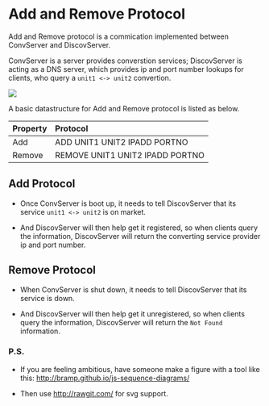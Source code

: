 # Add and Remove Protocol


Add and Remove protocol is a commication implemented between ConvServer and DiscovServer.

ConvServer is a server provides converstion services; DiscovServer is acting as a DNS server, which provides ip and port number lookups for clients, who query a `unit1 <-> unit2` convertion. 



<img src="https://cdn.rawgit.com/wenhuizhang/dist-sys-exercises/lec_3_prototype/lec-3/discovery/img/add_remove.svg">


A basic datastructure for Add and Remove protocol is listed as below. 


| Property      | Protocol                              | 
| ------------- |:------------------------------------- | 
| Add           | ADD UNIT1 UNIT2 IPADD PORTNO          | 
| Remove        | REMOVE UNIT1 UNIT2 IPADD PORTNO       |  



## Add Protocol

- Once ConvServer is boot up, it needs to tell DiscovServer that its service `unit1 <-> unit2` is on market.

- And DiscovServer will then help get it registered, so when clients query the information, DiscovServer will return the converting service provider ip and port number. 


## Remove Protocol 

- When ConvServer is shut down, it needs to tell DiscovServer that its service is down.

- And DiscovServer will then help get it unregistered, so when clients query the information, DiscovServer will return the `Not Found` information. 



### P.S.

- If you are feeling ambitious, have someone make a figure with a tool like this: http://bramp.github.io/js-sequence-diagrams/

- Then use http://rawgit.com/ for svg support. 
